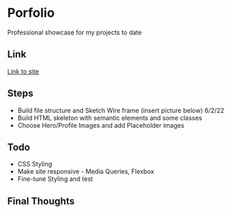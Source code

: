 # Porfolio
Professional showcase for my projects to date

## Link

[Link to site]()

## Steps
* Build file structure and Sketch Wire frame (insert picture below) 6/2/22
* Build HTML skeleton with semantic elements and some classes
* Choose Hero/Profile Images and add Placeholder images

## Todo
* CSS Styling
* Make site responsive - Media Queries, Flexbox
* Fine-tune Styling and test

## Final Thoughts
